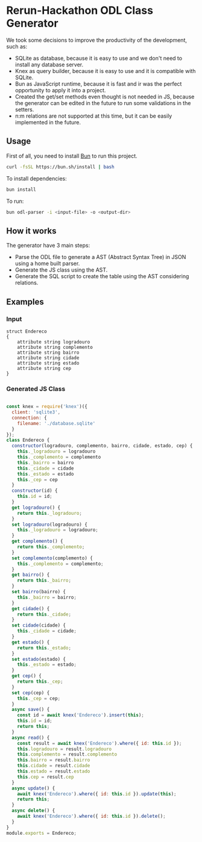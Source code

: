 # Rerun-Hackathon ODL Class Generator

We took some decisions to improve the productivity of the development, such as:

- SQLite as database, because it is easy to use and we don't need to install any database server.
- Knex as query builder, because it is easy to use and it is compatible with SQLite.
- Bun as JavaScript runtime, because it is fast and ir was the perfect opportunity to apply it into a project.
- Created the get/set methods even thought is not needed in JS, because the generator can be edited in the future to run some validations in the setters.
- n:m relations are not supported at this time, but it can be easily implemented in the future.


## Usage

First of all, you need to install [Bun](https://bun.sh) to run this project.
```bash
curl -fsSL https://bun.sh/install | bash
```

To install dependencies:

```bash
bun install
```

To run:

```bash
bun odl-parser -i <input-file> -o <output-dir>
```

## How it works

The generator have 3 main steps:

- Parse the ODL file to generate a AST (Abstract Syntax Tree) in JSON using a home built parser.
- Generate the JS class using the AST.
- Generate the SQL script to create the table using the AST considering relations.

## Examples

### Input

```
struct Endereco
{
    attribute string logradouro
    attribute string complemento
    attribute string bairro
    attribute string cidade
    attribute string estado
    attribute string cep
}
```

### Generated JS Class

```js

const knex = require('knex')({
  client: 'sqlite3',
  connection: {
    filename: './database.sqlite'
  }
});
class Endereco {
  constructor(logradouro, complemento, bairro, cidade, estado, cep) {
    this._logradouro = logradouro
    this._complemento = complemento
    this._bairro = bairro
    this._cidade = cidade
    this._estado = estado
    this._cep = cep
  }
  constructor(id) {
    this.id = id;
  }
  get logradouro() {
    return this._logradouro;
  }
  set logradouro(logradouro) {
    this._logradouro = logradouro;
  }
  get complemento() {
    return this._complemento;
  }
  set complemento(complemento) {
    this._complemento = complemento;
  }
  get bairro() {
    return this._bairro;
  }
  set bairro(bairro) {
    this._bairro = bairro;
  }
  get cidade() {
    return this._cidade;
  }
  set cidade(cidade) {
    this._cidade = cidade;
  }
  get estado() {
    return this._estado;
  }
  set estado(estado) {
    this._estado = estado;
  }
  get cep() {
    return this._cep;
  }
  set cep(cep) {
    this._cep = cep;
  }
  async save() {
    const id = await knex('Endereco').insert(this);
    this.id = id;
    return this;
  }
  async read() {
    const result = await knex('Endereco').where({ id: this.id });
    this.logradouro = result.logradouro
    this.complemento = result.complemento
    this.bairro = result.bairro
    this.cidade = result.cidade
    this.estado = result.estado
    this.cep = result.cep
  }
  async update() {
    await knex('Endereco').where({ id: this.id }).update(this);
    return this;
  }
  async delete() {
    await knex('Endereco').where({ id: this.id }).delete();
  }
}
module.exports = Endereco;

```